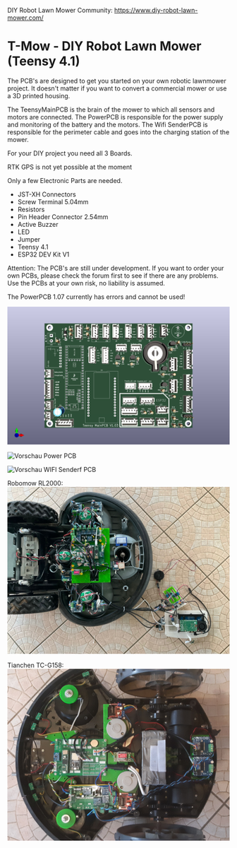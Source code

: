 DIY Robot Lawn Mower Community: https://www.diy-robot-lawn-mower.com/

# T-Mow - DIY Robot Lawn Mower (Teensy 4.1) 

The PCB's are designed to get you started on your own robotic lawnmower project. 
It doesn't matter if you want to convert a commercial mower or use a 3D printed housing.

The TeensyMainPCB is the brain of the mower to which all sensors and motors are connected.
The PowerPCB is responsible for the power supply and monitoring of the battery and the motors. 
The Wifi SenderPCB is responsible for the perimeter cable and goes into the charging station of the mower.

For your DIY project you need all 3 Boards.

RTK GPS is not yet possible at the moment

Only a few Electronic Parts are needed. 
- JST-XH Connectors
- Screw Terminal 5.04mm
- Resistors
- Pin Header Connector 2.54mm
- Active Buzzer
- LED
- Jumper
- Teensy 4.1
- ESP32 DEV Kit V1

Attention: 
The PCB's are still under development.
If you want to order your own PCBs, please check the forum first to see if there are any problems.
Use the PCBs at your own risk, no liability is assumed.

The PowerPCB 1.07 currently has errors and cannot be used!



![Vorschau Teensy PCB](https://raw.githubusercontent.com/Starsurfer78/T-Mow/main/Teensy_MainPCB_V1.03/Teensy_MainPCB.png)

![Vorschau Power PCB](https://raw.githubusercontent.com/Starsurfer78/T-Mow/main/Power_PCB_v107/charge_pcb_1.jpg)

![Vorschau WIFI Senderf PCB](https://github.com/Starsurfer78/T-Mow/blob/main/Wifi_Sender/sender_V1.01/sender_V1.01.jpg)

Robomow RL2000:
![Vorschau Power PCB](https://github.com/Starsurfer78/T-Mow/blob/main/rl2000%20teensy%203.jpg)

Tianchen TC-G158:
![Vorschau Power PCB](https://github.com/Starsurfer78/T-Mow/blob/main/Mower.jpg)


